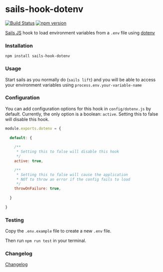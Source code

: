 # sails-hook-dotenv
[![Build Status](https://travis-ci.org/Taiters/sails-hook-dotenv.svg?branch=master)](https://travis-ci.org/Taiters/sails-hook-dotenv)
[![npm version](https://badge.fury.io/js/sails-hook-dotenv.svg)](http://badge.fury.io/js/sails-hook-dotenv)

[Sails JS](http://sailsjs.org) hook to load environment variables from a `.env` file using [dotenv](https://github.com/motdotla/dotenv)

### Installation

`npm install sails-hook-dotenv`

### Usage

Start sails as you normally do (`sails lift`) and you will be able to access your environment variables using `process.env.your-variable-name`

### Configuration

You can add configuration options for this hook in `config/dotenv.js` by default. Currently, the only option is a boolean: `active`. Setting this to false will disable this hook.
```js
module.exports.dotenv = {
  
  default: {
    
    /**
     * Setting this to false will disable this hook
     */
    active: true,

    /**
     * Setting this to false will cause the application 
     * NOT to throw an error if the config fails to load
     */
    throwOnFailure: true,
    
  }
  
}
```

### Testing

Copy the `.env.example` file to create a new `.env` file.

Then run `npm run test` in your terminal.

### Changelog

[Changelog](CHANGELOG.md)
